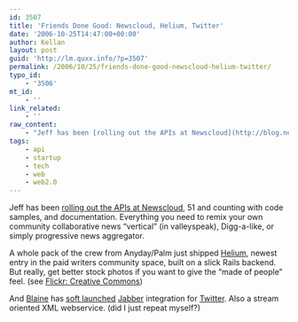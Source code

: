 ```yaml
---
id: 3507
title: 'Friends Done Good: Newscloud, Helium, Twitter'
date: '2006-10-25T14:47:00+00:00'
author: Kellan
layout: post
guid: 'http://lm.quxx.info/?p=3507'
permalink: /2006/10/25/friends-done-good-newscloud-helium-twitter/
typo_id:
    - '3506'
mt_id:
    - ''
link_related:
    - ''
raw_content:
    - "Jeff has been [rolling out the APIs at Newscloud](http://blog.newscloud.com/2006/10/newscloud_relea.html), 51 and counting with code samples, and documentation.  Everything you need to remix your own community collaborative news \\\"vertical\\\" (in valleyspeak), Digg-a-like, or simply progressive news aggregator.  \r\n\r\nA whole pack of the crew from Anyday/Palm just shipped [Helium](http://www.helium.com/), newest entry in the paid writers community space, built on   a slick Rails backend.  But really, get better stock photos if you want to give the \\\"made of people\\\" feel.  (see [Flickr: Creative Commons](http://flickr.com/creativecommons))\r\n\r\nAnd [Blaine](http://romeda.org) has [soft launched](http://twitter.com/ev/statuses/47929) [Jabber](http://jabber.org) integration for [Twitter](http://twitter.com).  Also a stream oriented XML webservice. (did I just repeat myself?)"
tags:
    - api
    - startup
    - tech
    - web
    - web2.0
---
```


Jeff has been [rolling out the APIs at Newscloud](http://blog.newscloud.com/2006/10/newscloud\_relea.html), 51 and counting with code samples, and documentation. Everything you need to remix your own community collaborative news “vertical” (in valleyspeak), Digg-a-like, or simply progressive news aggregator.

A whole pack of the crew from Anyday/Palm just shipped [Helium](http://www.helium.com/), newest entry in the paid writers community space, built on a slick Rails backend. But really, get better stock photos if you want to give the “made of people” feel. (see [Flickr: Creative Commons](http://flickr.com/creativecommons))

And [Blaine](http://romeda.org) has [soft launched](http://twitter.com/ev/statuses/47929) [Jabber](http://jabber.org) integration for [Twitter](http://twitter.com). Also a stream oriented XML webservice. (did I just repeat myself?)